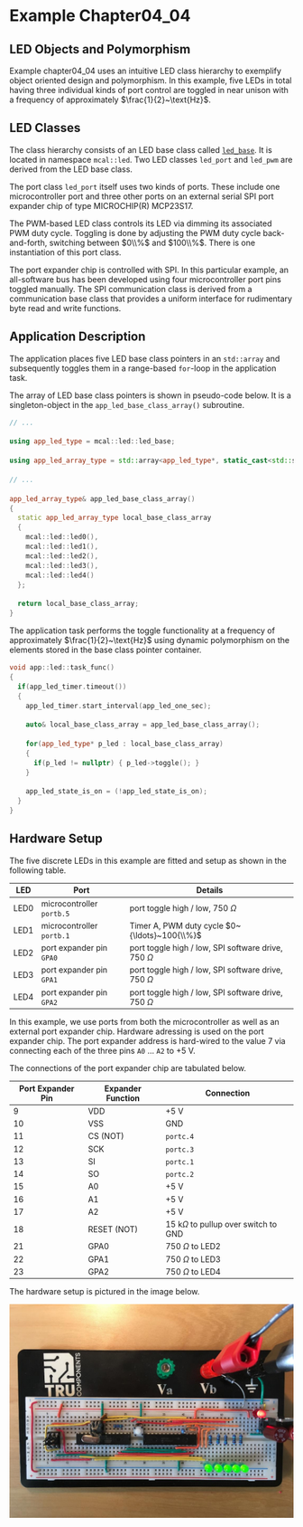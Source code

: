 ﻿# Example Chapter04_04
## LED Objects and Polymorphism

Example chapter04_04 uses an intuitive LED class hierarchy
to exemplify object oriented design and polymorphism.
In this example, five LEDs in total having three individual kinds
of port control are toggled in near unison with a frequency
of approximately $\frac{1}{2}~\text{Hz}$.

## LED Classes

The class hierarchy consists of an LED base class called
[`led_base`](https://github.com/ckormanyos/real-time-cpp/blob/26cb8f63b555e7ee6c3afc96ce53646e070aeb67/examples/chapter04_04/src/mcal_led/mcal_led_base.h#L8).
It is located in namespace `mcal::led`.
Two LED classes `led_port` and `led_pwm` are derived from the
LED base class.

The port class `led_port` itself uses two kinds of ports.
These include one microcontroller port and three other ports on an external
serial SPI port expander chip of type MICROCHIP(R) MCP23S17.

The PWM-based LED class controls its LED via dimming
its associated PWM duty cycle. Toggling is done by
adjusting the PWM duty cycle back-and-forth,
switching between $0\\%$ and $100\\%$.
There is one instantiation of this port class.

The port expander chip is controlled with SPI.
In this particular example, an all-software bus has been
developed using four microcontroller port pins toggled
manually. The SPI communication class
is derived from a communication base class that provides
a uniform interface for rudimentary byte read and write
functions.

## Application Description

The application places five LED base class pointers in an
`std::array` and subsequently toggles them in a range-based
`for`-loop in the application task.

The array of LED base class pointers is shown in pseudo-code
below. It is a singleton-object in the `app_led_base_class_array()`
subroutine.

```cpp
// ...

using app_led_type = mcal::led::led_base;

using app_led_array_type = std::array<app_led_type*, static_cast<std::size_t>(UINT8_C(5))>;

// ...

app_led_array_type& app_led_base_class_array()
{
  static app_led_array_type local_base_class_array
  {
    mcal::led::led0(),
    mcal::led::led1(),
    mcal::led::led2(),
    mcal::led::led3(),
    mcal::led::led4()
  };

  return local_base_class_array;
}
```

The application task performs the toggle functionality
at a frequency of approximately $\frac{1}{2}~\text{Hz}$ using
dynamic polymorphism on the elements stored
in the base class pointer container.

```cpp
void app::led::task_func()
{
  if(app_led_timer.timeout())
  {
    app_led_timer.start_interval(app_led_one_sec);

    auto& local_base_class_array = app_led_base_class_array();

    for(app_led_type* p_led : local_base_class_array)
    {
      if(p_led != nullptr) { p_led->toggle(); }
    }

    app_led_state_is_on = (!app_led_state_is_on);
  }
}
```

## Hardware Setup

The five discrete LEDs in this example are fitted and setup
as shown in the following table.

| LED        | Port                        | Details                                                    |
| ---------- | --------------------------- | ---------------------------------------------------------- |
| LED0       | microcontroller `portb.5`   | port toggle high / low, $750~\Omega$                       |
| LED1       | microcontroller `portb.1`   | Timer A, PWM duty cycle $0~{\ldots}~100{\\%}$              |
| LED2       | port expander pin `GPA0`    | port toggle high / low, SPI software drive, $750~\Omega$   |
| LED3       | port expander pin `GPA1`    | port toggle high / low, SPI software drive, $750~\Omega$   |
| LED4       | port expander pin `GPA2`    | port toggle high / low, SPI software drive, $750~\Omega$   |

In this example, we use ports from both the microcontroller as well
as an external port expander chip. Hardware adressing is used
on the port expander chip. The port expander address is
hard-wired to the value 7 via connecting each of the three
pins `A0` ... `A2` to $+{5}~\text{V}$.

The connections of the port expander chip are tabulated below.

| Port Expander Pin | Expander Function | Connection                   |
| ----------------- | ----------------- | ---------------------------- |
|    9              | VDD               | $+{5}~\text{V}$              |
|    10             | VSS               | GND                          |
|    11             | CS (NOT)          | `portc.4`                    |
|    12             | SCK               | `portc.3`                    |
|    13             | SI                | `portc.1`                    |
|    14             | SO                | `portc.2`                    |
|    15             | A0                | $+{5}~\text{V}$              |
|    16             | A1                | $+{5}~\text{V}$              |
|    17             | A2                | $+{5}~\text{V}$              |
|    18             | RESET (NOT)       | $15~\text{k}\Omega$ to pullup over switch to GND |
|    21             | GPA0              | $750~\Omega$ to LED2         |
|    22             | GPA1              | $750~\Omega$ to LED3         |
|    23             | GPA2              | $750~\Omega$ to LED4         |

The hardware setup is pictured in the image below.

![](./images/board4.jpg)
